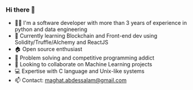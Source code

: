 ### Hi there 👋

- 👨‍💻 I'm a software developer with more than 3 years of experience in python and data engineering
- 🌱 Currently learning Blockchain and Front-end dev using Solidity/Truffle/Alchemy and ReactJS
- 🏠 Open source enthusiast
- 💬 Problem solving and competitive programming addict
- 👯 Looking to collaborate on Machine Learning projects
- 💻 Expertise with C language and Unix-like systems
- 📫 Contact: maghat.abdessalam@gmail.com


